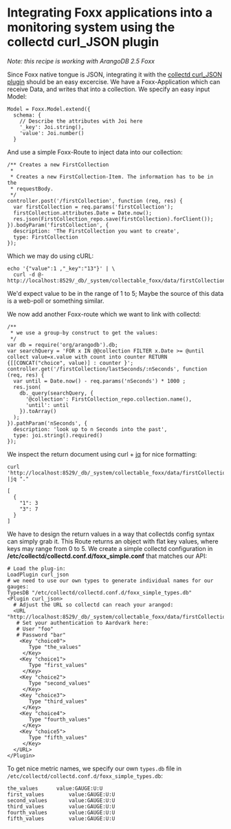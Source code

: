 Integrating Foxx applications into a monitoring system using the collectd curl_JSON plugin
==========================================================================================
*Note: this recipe is working with ArangoDB 2.5 Foxx*

Since Foxx native tongue is JSON, integrating it with the [collectd curl_JSON plugin](MonitoringWithCollectd.html)
should be an easy excercise.
We have a Foxx-Application which can receive Data, and writes that into a collection. We specify an easy input Model: 

    Model = Foxx.Model.extend({
      schema: {
        // Describe the attributes with Joi here
        '_key': Joi.string(),
        'value': Joi.number()
      }

And use a simple Foxx-Route to inject data into our collection:

    /** Creates a new FirstCollection
     *
     * Creates a new FirstCollection-Item. The information has to be in the
     * requestBody.
     */
    controller.post('/firstCollection', function (req, res) {
      var firstCollection = req.params('firstCollection');
      firstCollection.attributes.Date = Date.now();
      res.json(FirstCollection_repo.save(firstCollection).forClient());
    }).bodyParam('firstCollection', {
      description: 'The FirstCollection you want to create',
      type: FirstCollection
    });


Which we may do using cURL:

    echo '{"value":1 ,"_key":"13"}' | \
      curl -d @-  http://localhost:8529/_db/_system/collectable_foxx/data/firstCollection/firstCollection

We'd expect value to be in the range of 1 to 5; Maybe the source of this data is a web-poll or something similar.

We now add another Foxx-route which we want to link with collectd:

    /**
     * we use a group-by construct to get the values:
     */
    var db = require('org/arangodb').db;
    var searchQuery = 'FOR x IN @@collection FILTER x.Date >= @until collect value=x.value with count into counter RETURN {[[CONCAT("choice", value)] : counter }';
    controller.get('/firstCollection/lastSeconds/:nSeconds', function (req, res) {
      var until = Date.now() - req.params('nSeconds') * 1000 ;
      res.json(
        db._query(searchQuery, {
          '@collection': FirstCollection_repo.collection.name(),
          'until': until
        }).toArray()
      );
    }).pathParam('nSeconds', {
      description: 'look up to n Seconds into the past',
      type: joi.string().required()
    });

We inspect the return document using curl + [jq](http://stedolan.github.io/jq/) for nice formatting:

    curl 'http://localhost:8529/_db/_system/collectable_foxx/data/firstCollection/firstCollection/lastSeconds/10' |jq "."

    [
      {
        "1": 3
        "3": 7
      }
    ]

We have to design the return values in a way that collectds config syntax can simply grab it. This Route returns an object with flat key values, where keys may range from 0 to 5. 
We create a simple collectd configuration in **/etc/collectd/collectd.conf.d/foxx_simple.conf** that matches our API:


    # Load the plug-in:
    LoadPlugin curl_json
    # we need to use our own types to generate individual names for our gauges:
    TypesDB "/etc/collectd/collectd.conf.d/foxx_simple_types.db"
    <Plugin curl_json>
      # Adjust the URL so collectd can reach your arangod:
      <URL "http://localhost:8529/_db/_system/collectable_foxx/data/firstCollection/firstCollection/lastSeconds/10">
       # Set your authentication to Aardvark here:
       # User "foo"
       # Password "bar"
        <Key "choice0">
           Type "the_values"
         </Key>
        <Key "choice1">
           Type "first_values"
         </Key>
        <Key "choice2">
           Type "second_values"
         </Key>
        <Key "choice3">
           Type "third_values"
         </Key>
        <Key "choice4">
           Type "fourth_values"
         </Key>
        <Key "choice5">
           Type "fifth_values"
         </Key>
      </URL>
    </Plugin>


To get nice metric names, we specify our own `types.db` file in `/etc/collectd/collectd.conf.d/foxx_simple_types.db`:

    the_values		value:GAUGE:U:U
    first_values		value:GAUGE:U:U
    second_values		value:GAUGE:U:U
    third_values		value:GAUGE:U:U
    fourth_values		value:GAUGE:U:U
    fifth_values		value:GAUGE:U:U
